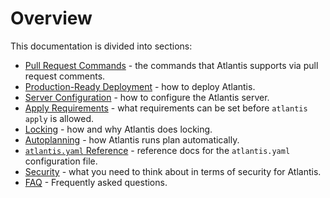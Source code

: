# Overview

This documentation is divided into sections:
* [Pull Request Commands](pull-request-commands.html) - the commands that Atlantis supports via pull request comments.
* [Production-Ready Deployment](deployment.html) - how to deploy Atlantis.
* [Server Configuration](server-configuration.html) - how to configure the Atlantis server.
* [Apply Requirements](apply-requirements.html) - what requirements can be set before `atlantis apply` is allowed.
* [Locking](locking.html) - how and why Atlantis does locking.
* [Autoplanning](autoplanning.html) - how Atlantis runs plan automatically.
* [`atlantis.yaml` Reference](atlantis-yaml-reference.html) - reference docs for the `atlantis.yaml` configuration file.
* [Security](security.html) - what you need to think about in terms of security for Atlantis.
* [FAQ](faq.html) - Frequently asked questions.






